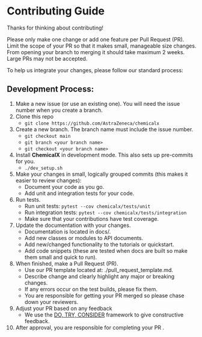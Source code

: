 # Contributing Guide

Thanks for thinking about contributing!

Please only make one change or add one feature per Pull Request (PR). Limit the scope of your PR so that it makes small, manageable size changes. From opening your branch to merging it should take maximum 2 weeks. Large PRs may not be accepted.

To help us integrate your changes, please follow our standard process: 

## Development Process:

1. Make a new issue (or use an existing one). You will need the issue number when you create a branch.
2. Clone this repo
    - `git clone https://github.com/AstraZeneca/chemicalx`
3. Create a new branch. The branch name must include the issue number.
    - `git checkout main`
    - `git branch <your branch name>`
    - `git checkout <your branch name>`
4. Install **ChemicalX** in development mode. This also sets up pre-commits for you.
    - `./dev_setup.sh`
5. Make your changes in small, logically grouped commits (this makes it easier to review changes):
    - Document your code as you go.
    - Add unit and integration tests for your code.
6. Run tests.
    - Run unit tests: `pytest --cov chemicalx/tests/unit`
    - Run integration tests: `pytest --cov chemicalx/tests/integration`
    - Make sure that your contributions have test coverage.
7. Update the documentation with your changes.
    - Documentation is located in docs/.
    - Add new classes or modules to API documents.
    - Add new/changed functionality to the tutorials or quickstart.
    - Add code snippets (these are tested when docs are built so make them small and quick to run).
8. When finished, make a Pull Request (PR).
    - Use our PR template located at: ./pull_request_template.md.
    - Describe change and clearly highlight any major or breaking changes.
    - If any errors occur on the test builds, please fix them.
    - You are responsible for getting your PR merged so please chase down your reviewers.
9. Adjust your PR based on any feedback
    - We use the [DO, TRY, CONSIDER](https://jackiebo.medium.com/do-try-consider-how-we-give-product-feedback-at-asana-db9bc754cc4a) framework to give constructive feedback.
10. After approval, you are responsible for completing your PR .